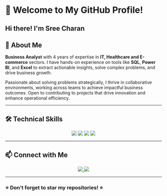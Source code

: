 
# 👋 Welcome to My GitHub Profile!

Hi there! I'm  Sree Charan
---

## 🚀 **About Me**

**Business Analyst** with 4 years of expertise in **IT, Healthcare and E-commerce** sectors. I have hands-on experience on tools like **SQL**, **Power BI**, and **Excel** to extract actionable insights, solve complex problems, and drive business growth.

Passionate about solving problems strategically, I thrive in collaborative environments, working across teams to achieve impactful business outcomes. Open to contributing to projects that drive innovation and enhance operational efficiency.

---

## 🛠️ **Technical Skills**
<p align="center">
  <img src="https://img.shields.io/badge/PowerBI-%23f2c811?style=for-the-badge&logo=powerbi&logoColor=white" />
  <img src="https://img.shields.io/badge/Excel-%23217346?style=for-the-badge&logo=microsoftexcel&logoColor=white" />
  <img src="https://img.shields.io/badge/MySQL-%234479A1?style=for-the-badge&logo=mysql&logoColor=white" />
  <img src="https://img.shields.io/badge/Jira-%230052CC?style=for-the-badge&logo=jira&logoColor=white" />
</p>

---

## 📫 **Connect with Me**
<p align="center">
  <a href="https://www.linkedin.com/in/your-profile/" target="_blank">
    <img src="https://img.shields.io/badge/LinkedIn-%230A66C2?style=for-the-badge&logo=linkedin&logoColor=white" />
  </a>
  <a href="mailto:your-email@example.com">
    <img src="https://img.shields.io/badge/Email-%23D14836?style=for-the-badge&logo=gmail&logoColor=white" />
  </a>
</p>

---

  <h3>⭐ Don't forget to star my repositories! ⭐</h3>
</div>

